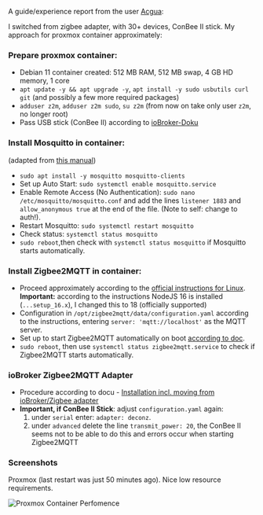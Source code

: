 A guide/experience report from the user [Acgua](https://github.com/Acgua):

I switched from zigbee adapter, with 30+ devices, ConBee II stick.
My approach for proxmox container approximately:

### Prepare proxmox container:

-   Debian 11 container created: 512 MB RAM, 512 MB swap, 4 GB HD memory, 1 core
-   `apt update -y && apt upgrade -y`, `apt install -y sudo usbutils curl git` (and possibly a few more required packages)
-   `adduser z2m`, `adduser z2m sudo`, `su z2m` (from now on take only user `z2m`, no longer root)
-   Pass USB stick (ConBee II) according to [ioBroker-Doku](https://github.com/ioBroker/ioBroker.docs/blob/master/docs/de/install/proxmox.md#proxmox---lxc-linux-containers---usb-ger%C3%A4te-durchreichen)

### Install Mosquitto in container:

(adapted from [this manual](https://randomnerdtutorials.com/how-to-install-mosquitto-broker-on-raspberry-pi/))

-   `sudo apt install -y mosquitto mosquitto-clients`
-   Set up Auto Start: `sudo systemctl enable mosquitto.service`
-   Enable Remote Access (No Authentication): `sudo nano /etc/mosquitto/mosquitto.conf` and add the lines `listener 1883` and `allow_anonymous true` at the end of the file. (Note to self: change to auth!).
-   Restart Mosquitto: `sudo systemctl restart mosquitto`
-   Check status: `systemctl status mosquitto`
-   `sudo reboot`,then check with `systemctl status mosquitto` if Mosquitto starts automatically.

### Install Zigbee2MQTT in container:

-   Proceed approximately according to the [official instructions for Linux](https://www.zigbee2mqtt.io/guide/installation/01_linux.html). **Important:** according to the instructions NodeJS 16 is installed (`...setup_16.x`), I changed this to 18 (officially supported)
-   Configuration in `/opt/zigbee2mqtt/data/configuration.yaml` according to the instructions, entering `server: 'mqtt://localhost'` as the MQTT server.
-   Set up to start Zigbee2MQTT automatically on boot [according to doc](https://www.zigbee2mqtt.io/guide/installation/01_linux.html#optional-running-as-a-daemon-with-systemctl).
-   `sudo reboot`, then use `systemctl status zigbee2mqtt.service` to check if Zigbee2MQTT starts automatically.

### ioBroker Zigbee2MQTT Adapter

-   Procedure according to docu - [Installation incl. moving from ioBroker/Zigbee adapter](https://github.com/arteck/ioBroker.zigbee2mqtt/blob/main/docs/EN/EN_get-started_move.md)
-   **Important, if ConBee II Stick**: adjust `configuration.yaml` again:
    1. under `serial` enter: `adapter: deconz`.
    2. under `advanced` delete the line `transmit_power: 20`, the ConBee II seems not to be able to do this and errors occur when starting Zigbee2MQTT

### Screenshots

Proxmox (last restart was just 50 minutes ago). Nice low resource requirements.

![Proxmox Container Perfomence](../img/ProxmoxContainerPerfomence.png)
